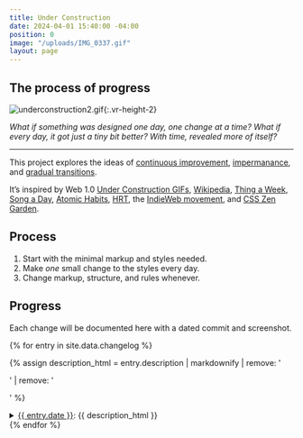 ```yaml
---
title: Under Construction
date: 2024-04-01 15:40:00 -04:00
position: 0
image: "/uploads/IMG_0337.gif"
layout: page
---
```


## The process of progress

![underconstruction2.gif](/uploads/underconstruction2.gif){:.vr-height-2}

*What if something was designed one day, one change at a time? What if every day, it got just a tiny bit better? With time, revealed more of itself?*

---

This project explores the ideas of [continuous improvement](https://en.wikipedia.org/wiki/Kaizen), [impermanance](https://en.wikipedia.org/wiki/Wabi-sabi), and [gradual transitions](https://en.wikipedia.org/wiki/Gender_transition).

It’s inspired by Web 1.0 [Under Construction GIFs](http://textfiles.com/underconstruction/), [Wikipedia](http://wikipedia.org), [Thing a Week](https://en.wikipedia.org/wiki/Thing_a_Week), [Song a Day](https://songaday.world), [Atomic Habits](https://jamesclear.com/atomic-habits), [HRT](https://en.wikipedia.org/wiki/Hormone_replacement_therapy), the [IndieWeb movement](https://indieweb.org), and [CSS Zen Garden](https://csszengarden.com).

## Process

1. Start with the minimal markup and styles needed.
2. Make *one* small change to the styles every day.
3. Change markup, structure, and rules whenever.

## Progress

Each change will be documented here with a dated commit and screenshot.

<section class="changelog">
{% for entry in site.data.changelog %}

{% assign description_html = entry.description | markdownify | remove: '<p>' | remove: '</p>' %}

<details>
  <summary>
	<a href="{{ entry.url }}" target="_blank"><time datetime="{{ entry.date | date_to_xmlschema }}">{{ entry.date }}</time></a>: {{ description_html  }}</summary>
{% if entry.image %}
  <img src="{{ entry.image }}" alt="Change image for {{ entry.date }}">
{% endif %}
{% if entry.video %}
  <video autoplay loop>
	<source src="{{ entry.video }}" type="{{ entry.video_type }}">
  </video>
{% endif %}
</details>
{% endfor %}
</section>